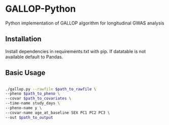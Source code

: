 # GALLOP-Python

Python implementation of GALLOP algorithm for longitudinal GWAS analysis

## Installation

Install dependencies in requirements.txt with pip. If datatable is not available default to Pandas.

## Basic Usage
```sh

./gallop.py --rawfile $path_to_rawfile \
--pheno $path_to_pheno \
--covar $path_to_covariates \
--time-name study_days \
--pheno-name y \
--covar-name age_at_baseline SEX PC1 PC2 PC3 \
--out $path_to_output

```

